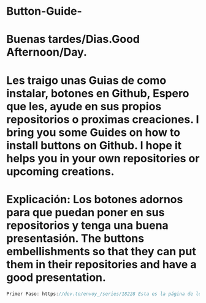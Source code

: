 # Button-Guide-

# Buenas tardes/Dias.Good Afternoon/Day.


# Les traigo unas Guias de como instalar, botones en Github, Espero que les, ayude en sus propios repositorios o proximas creaciones. I bring you some Guides on how to install buttons on Github. I hope it helps you in your own repositories or upcoming creations.

# Explicación: Los botones adornos para que puedan poner en sus repositorios y tenga una buena presentasión. The buttons embellishments so that they can put them in their repositories and have a good presentation.

```js
Primer Paso: https://dev.to/envoy_/series/18228 Esta es la página de los botones... This is the button page


